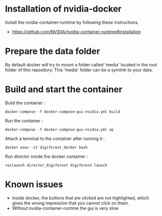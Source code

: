 # Installation of nvidia-docker

Install the nvidia-container-runtime by following these instructions.
- https://github.com/NVIDIA/nvidia-container-runtime#installation

# Prepare the data folder

By default docker will try to mount a folder called 'media' located in the root folder of this repository. This 'media' folder can be a symlink to your data.

# Build and start the container

Build the container :
```
docker-compose -f docker-compose-gui-nvidia.yml build
```

Run the container :
```
docker-compose -f docker-compose-gui-nvidia.yml up
```

Attach a terminal to the container after running it :
```
docker exec -it digiforest_docker bash
```

Run director inside the docker container : 
```
roslaunch director_digiforest digiforest.launch
```

# Known issues

- Inside docker, the buttons that are clicked are not highlighted, which gives the wrong impression that you cannot click on them. 
- Without nvidia-container-runtime the gui is very slow